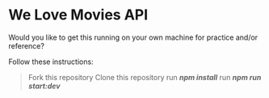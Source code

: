 # We Love Movies API

Would you like to get this running on your own machine for practice and/or reference?

Follow these instructions:

> Fork this repository
> Clone this repository
> run ***npm install***
> run ***npm run start:dev***
